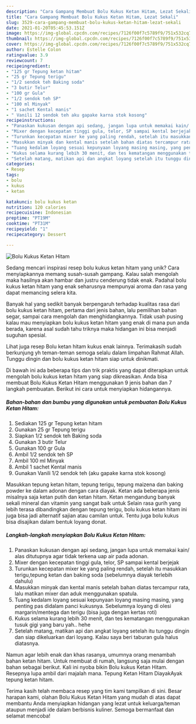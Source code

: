 ```yaml
---
description: "Cara Gampang Membuat Bolu Kukus Ketan Hitam, Lezat Sekali"
title: "Cara Gampang Membuat Bolu Kukus Ketan Hitam, Lezat Sekali"
slug: 3529-cara-gampang-membuat-bolu-kukus-ketan-hitam-lezat-sekali
date: 2021-01-20T05:45:53.151Z
image: https://img-global.cpcdn.com/recipes/7126f00f7c5789f9/751x532cq70/bolu-kukus-ketan-hitam-foto-resep-utama.jpg
thumbnail: https://img-global.cpcdn.com/recipes/7126f00f7c5789f9/751x532cq70/bolu-kukus-ketan-hitam-foto-resep-utama.jpg
cover: https://img-global.cpcdn.com/recipes/7126f00f7c5789f9/751x532cq70/bolu-kukus-ketan-hitam-foto-resep-utama.jpg
author: Estelle Colon
ratingvalue: 3.9
reviewcount: 7
recipeingredient:
- "125 gr Tepung ketan hitam"
- "25 gr Tepung terigu"
- "1/2 sendok teh Baking soda"
- "3 butir Telur"
- "100 gr Gula"
- "1/2 sendok teh SP"
- "100 ml Minyak"
- "1 sachet Kental manis"
- " Vanili 12 sendok teh aku gapake karna stok kosong"
recipeinstructions:
- "Panaskan kukusan dengan api sedang, jangan lupa untuk memakai kain/ alas ditutupnya agar tidak terkena uap air pada adonan."
- "Mixer dengan kecepatan tinggi gula, telor, SP sampai kental berjejak"
- "Turunkan kecepatan mixer ke yang paling rendah, setelah itu masukkan terigu,tepung ketan dan baking soda (sebelumnya diayak terlebih dahulu)"
- "Masukkan minyak dan kental manis setelah bahan diatas tercampur rata, lalu matikan mixer dan aduk menggunakan spatula."
- "Tuang kedalam loyang sesuai kepunyaan loyang masing masing, yang penting pas didalam panci kukusnya. Sebelumnya loyang di olesi margarin/mentega dan terigu (bisa juga dengan kertas roti)"
- "Kukus selama kurang lebih 30 menit, dan tes kematangan menggunakan tusuk gigi yang baru yah.. hehe"
- "Setelah matang, matikan api dan angkat loyang setelah itu tunggu dingin dan siap dikeluarkan dari loyang. Kalau saya beri taburan gula halus diatasnya."
categories:
- Resep
tags:
- bolu
- kukus
- ketan

katakunci: bolu kukus ketan 
nutrition: 120 calories
recipecuisine: Indonesian
preptime: "PT19M"
cooktime: "PT31M"
recipeyield: "1"
recipecategory: Dessert

---
```



![Bolu Kukus Ketan Hitam](https://img-global.cpcdn.com/recipes/7126f00f7c5789f9/751x532cq70/bolu-kukus-ketan-hitam-foto-resep-utama.jpg)

Sedang mencari inspirasi resep bolu kukus ketan hitam yang unik? Cara menyiapkannya memang susah-susah gampang. Kalau salah mengolah maka hasilnya akan hambar dan justru cenderung tidak enak. Padahal bolu kukus ketan hitam yang enak seharusnya mempunyai aroma dan rasa yang dapat memancing selera kita.

Banyak hal yang sedikit banyak berpengaruh terhadap kualitas rasa dari bolu kukus ketan hitam, pertama dari jenis bahan, lalu pemilihan bahan segar, sampai cara mengolah dan menghidangkannya. Tidak usah pusing kalau mau menyiapkan bolu kukus ketan hitam yang enak di mana pun anda berada, karena asal sudah tahu triknya maka hidangan ini bisa menjadi suguhan spesial.

Lihat juga resep Bolu ketan hitam kukus enak lainnya. Terimakasih sudah berkunjung yh teman-teman semoga selalu dalam limpahan Rahmat Allah. Tunggu dingin dan bolu kukus ketan hitam siap untuk dinikmati.


Di bawah ini ada beberapa tips dan trik praktis yang dapat diterapkan untuk mengolah bolu kukus ketan hitam yang siap dikreasikan. Anda bisa membuat Bolu Kukus Ketan Hitam menggunakan 9 jenis bahan dan 7 langkah pembuatan. Berikut ini cara untuk menyiapkan hidangannya.

<!--inarticleads1-->

##### Bahan-bahan dan bumbu yang digunakan untuk pembuatan Bolu Kukus Ketan Hitam:

1. Sediakan 125 gr Tepung ketan hitam
1. Gunakan 25 gr Tepung terigu
1. Siapkan 1/2 sendok teh Baking soda
1. Gunakan 3 butir Telur
1. Gunakan 100 gr Gula
1. Ambil 1/2 sendok teh SP
1. Ambil 100 ml Minyak
1. Ambil 1 sachet Kental manis
1. Gunakan  Vanili 1/2 sendok teh (aku gapake karna stok kosong)


Masukkan tepung ketan hitam, tepung terigu, tepung maizena dan baking powder ke dalam adonan dengan cara diayak. Ketan ada beberapa jenis misalnya saja ketan putih dan ketan hitam. Ketan mengandung banyak sekali mineral dan vitamin yang sangat baik untuk Selain rasa gurih yang lebih terasa dibandingkan dengan tepung terigu, bolu kukus ketan hitam ini juga bisa jadi alternatif sajian atau camilan untuk. Tentu juga bolu kukus bisa disajikan dalam bentuk loyang donat. 

<!--inarticleads2-->

##### Langkah-langkah menyiapkan Bolu Kukus Ketan Hitam:

1. Panaskan kukusan dengan api sedang, jangan lupa untuk memakai kain/ alas ditutupnya agar tidak terkena uap air pada adonan.
1. Mixer dengan kecepatan tinggi gula, telor, SP sampai kental berjejak
1. Turunkan kecepatan mixer ke yang paling rendah, setelah itu masukkan terigu,tepung ketan dan baking soda (sebelumnya diayak terlebih dahulu)
1. Masukkan minyak dan kental manis setelah bahan diatas tercampur rata, lalu matikan mixer dan aduk menggunakan spatula.
1. Tuang kedalam loyang sesuai kepunyaan loyang masing masing, yang penting pas didalam panci kukusnya. Sebelumnya loyang di olesi margarin/mentega dan terigu (bisa juga dengan kertas roti)
1. Kukus selama kurang lebih 30 menit, dan tes kematangan menggunakan tusuk gigi yang baru yah.. hehe
1. Setelah matang, matikan api dan angkat loyang setelah itu tunggu dingin dan siap dikeluarkan dari loyang. Kalau saya beri taburan gula halus diatasnya.


Namun agar lebih enak dan khas rasanya, umumnya orang menambah bahan ketan hitam. Untuk membuat di rumah, langsung saja mulai dengan bahan sebagai berikut. Kali ini nyoba bikin Bolu kukus Ketan Hitam. Resepnya lupa ambil dari majalah mana. Tepung Ketan Hitam DiayakAyak tepung ketan hitam. 

Terima kasih telah membaca resep yang tim kami tampilkan di sini. Besar harapan kami, olahan Bolu Kukus Ketan Hitam yang mudah di atas dapat membantu Anda menyiapkan hidangan yang lezat untuk keluarga/teman ataupun menjadi ide dalam berbisnis kuliner. Semoga bermanfaat dan selamat mencoba!
